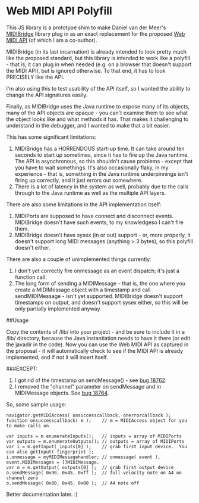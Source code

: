 # Web MIDI API Polyfill

This JS library is a prototype shim to make Daniel van der Meer's [MIDIBridge](https://github.com/abudaan/MIDIBridge) library plug in as an exact replacement for the proposed [Web MIDI API](https://dvcs.w3.org/hg/audio/raw-file/tip/midi/specification.html) (of which I am a co-author).

MIDIBridge (in its last incarnation) is already intended to look pretty much like the proposed standard, but this library is intended to work like a polyfill - that is, it can plug in when needed (e.g. on a browser that doesn't support the MIDI API), but is ignored otherwise.  To that end, it has to look PRECISELY like the API.

I'm also using this to test usability of the API itself, so I wanted the ability to change the API signatures easily.

Finally, as MIDIBridge uses the Java runtime to expose many of its objects, many of the API objects are opaque - you can't examine them to see what the object looks like and what methods it has.  That makes it challenging to understand in the debugger, and I wanted to make that a bit easier.

This has some significant limitations:
1. MIDIBridge has a HORRENDOUS start-up time.  It can take around ten seconds to start up sometimes, since it has to fire up the Java runtime.  The API is asynchronous, so this shouldn't cause problems - except that you have to wait somethings.  It's also occasionally flaky, in my experience - that is, something in the Java runtime underpinnings isn't firing up correctly, and it just errors out somewhere.
2. There is a lot of latency in the system as well, probably due to the calls through to the Java runtime as well as the multiple API layers.

There are also some limitations in the API implementation itself:
1. MIDIPorts are supposed to have connect and disconnect events.  MIDIBridge doesn't have such events, to my knowledgeso I can't fire them.
2. MIDIBridge doesn't have sysex (in or out) support - or, more properly, it doesn't support long MIDI messages (anything > 3 bytes), so this polyfill doesn't either.

There are also a couple of unimplemented things currently:

1. I don't yet correctly fire onmessage as an event dispatch; it's just a function call.
2. The long form of sending a MIDIMessage - that is, the one where you create a MIDIMessage object with a timestamp and call sendMIDIMessage - isn't yet supported.  MIDIBridge doesn't support timestamps on output, and doesn't support sysex either, so this will be only partially implemented anyway.

##Usage

Copy the contents of /lib/ into your project - and be sure to include it in a /lib/ directory, because the Java instantiation needs to have it there (or edit the javadir in the code).  Now you can use the Web MIDI API as captured in the proposal - it will automatically check to see if the MIDI API is already implemented, and if not it will insert itself.

###EXCEPT:

1. I got rid of the timestamp on sendMessage() - see [bug 18762](https://www.w3.org/Bugs/Public/show_bug.cgi?id=18762).
2. I removed the "channel" parameter on sendMessage and in MIDIMessage objects.  See [bug 18764](https://www.w3.org/Bugs/Public/show_bug.cgi?id=18764).

So, some sample usage: 

    navigator.getMIDIAccess( onsuccesscallback, onerrorcallback );
    function onsuccesscallback( m );	// m = MIDIAccess object for you to make calls on

    var inputs = m.enumerateInputs();   // inputs = array of MIDIPorts
    var outputs = m.enumerateOutputs(); // outputs = array of MIDIPorts
    var i = m.getInput( inputs[0] );    // grab first input device.  You can also getInput( fingerprint );
    i.onmessage = myMIDIMessagehandler;	// onmessage( event ), event.MIDIMessages = []MIDIMessage.
    var o = m.getOutput( outputs[0] );  // grab first output device
    o.sendMessage( 0x90, 0x45, 0xff );  // full velocity note on A4 on channel zero
    o.sendMessage( 0x80, 0x45, 0x00 );  // A4 note off

Better documentation later.  :)
